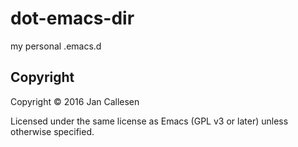 # dot-emacs-dir
my personal .emacs.d

## Copyright

Copyright © 2016 Jan Callesen

Licensed under the same license as Emacs (GPL v3 or later) unless otherwise specified.
